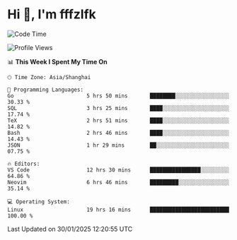 # Hi 👋, I'm fffzlfk

<!--START_SECTION:waka-->
![Code Time](http://img.shields.io/badge/Code%20Time-1%2C207%20hrs%2043%20mins-blue)

![Profile Views](http://img.shields.io/badge/Profile%20Views-0-blue)

📊 **This Week I Spent My Time On** 

```text
🕑︎ Time Zone: Asia/Shanghai

💬 Programming Languages: 
Go                       5 hrs 50 mins       ████████░░░░░░░░░░░░░░░░░   30.33 % 
SQL                      3 hrs 25 mins       ████░░░░░░░░░░░░░░░░░░░░░   17.74 % 
TeX                      2 hrs 51 mins       ████░░░░░░░░░░░░░░░░░░░░░   14.82 % 
Bash                     2 hrs 46 mins       ████░░░░░░░░░░░░░░░░░░░░░   14.43 % 
JSON                     1 hr 29 mins        ██░░░░░░░░░░░░░░░░░░░░░░░   07.75 % 

🔥 Editors: 
VS Code                  12 hrs 30 mins      ████████████████░░░░░░░░░   64.86 % 
Neovim                   6 hrs 46 mins       █████████░░░░░░░░░░░░░░░░   35.14 % 

💻 Operating System: 
Linux                    19 hrs 16 mins      █████████████████████████   100.00 % 
```


 Last Updated on 30/01/2025 12:20:55 UTC
<!--END_SECTION:waka-->
